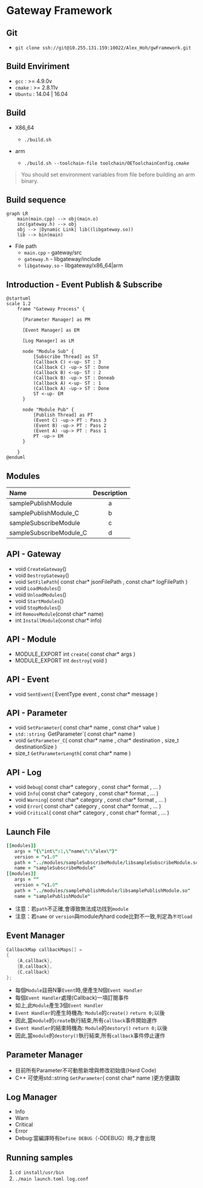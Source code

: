 <!-- slide -->

# Gateway Framework

<!-- slide -->

## Git

- `git clone ssh://git@10.255.131.159:10022/Alex_Hoh/gwFramework.git`

<!-- slide -->

## Build Enviriment

- `gcc` : >= 4.9.0v
- `cmake` : >= 2.8.11v
- `Ubuntu` : 14.04 | 16.04

<!-- slide -->

## Build

- X86_64
  - `./build.sh`

- arm
  - `./build.sh --toolchain-file toolchain/OEToolchainConfig.cmake`
> You should set environment variables from file before building an arm binary.

<!-- slide -->

## Build sequence

``` mermaid
graph LR
    main(main.cpp) --> obj(main.o)
    inc(gateway.h) --> obj
    obj --> |Dynamic Link| lib((libgateway.so))
    lib --> bin(main)
```

- File path
  - `main.cpp` - gateway/src
  - `gateway.h` - libgateway/include
  - `libgateway.so` - libgateway/x86_64|arm

<!-- slide -->

## Introduction - Event Publish & Subscribe

``` puml
@startuml
scale 1.2
    frame "Gateway Process" {

      [Parameter Manager] as PM

      [Event Manager] as EM

      [Log Manager] as LM

      node "Module Sub" {
          [Subscribe Thread] as ST
          (Callback C) <-up- ST : 3
          (Callback C) -up-> ST : Done
          (Callback B) <-up- ST : 2
          (Callback B) -up-> ST : Doneab
          (Callback A) <-up- ST : 1
          (Callback A) -up-> ST : Done
          ST <-up- EM
      }

      node "Module Pub" {
          [Publish Thread] as PT
          (Event C) -up-> PT : Pass 3
          (Event B) -up-> PT : Pass 2
          (Event A) -up-> PT : Pass 1
          PT -up-> EM
      }

    }
@enduml
```

<!-- slide -->

## Modules

| Name | Description |
| :--- | :----: |
| samplePublishModule | a |
| samplePublishModule_C    | b      |
| sampleSubscribeModule | c |
| sampleSubscribeModule_C    | d      |

<!-- slide -->

## API - Gateway

- void `CreateGateway`()
- void `DestroyGateway`()
- void `SetFilePath`( const char* jsonFilePath , const char* logFilePath )
- void `LoadModules`()
- void `UnloadModules`()
- void `StartModules`()
- void `StopModules`()
- int `RemoveModule`(const char* name)
- int `InstallModule`(const char* info)

<!-- slide vertical=true -->

## API - Module

- MODULE_EXPORT int `create`( const char* args )
- MODULE_EXPORT int `destroy`( void )

<!-- slide vertical=true -->

## API - Event

- void `SentEvent`( EventType event , const char* message )

<!-- slide vertical=true -->

## API - Parameter

- void `SetParameter`( const char* name , const char* value )
- `std::string `GetParameter`( const char* name )
- void `GetParameter_C`( const char* name , char* destination , size_t destinationSize )
- size_t `GetParameterLength`( const char* name )

<!-- slide vertical=true -->

## API - Log

- void `Debug`( const char* category , const char* format , ... )
- void `Info`( const char* category , const char* format , ... )
- void `Warning`( const char* category , const char* format , ... )
- void `Error`( const char* category , const char* format , ... )
- void `Critical`( const char* category , const char* format , ... )

<!-- slide -->

## Launch File

``` j
[[modules]]
   args = "{\"int\":1,\"name\":\"alex\"}"
   version = "v1.0"
   path = "../modules/sampleSubscribeModule/libsampleSubscribeModule.so"
   name = "sampleSubscribeModule"
[[modules]]
   args = ""
   version = "v1.0"
   path = "../modules/samplePublishModule/libsamplePublishModule.so"
   name = "samplePublishModule"
```

- 注意：若`path`不正確,會導致無法成功找到`module`
- 注意：若`name` or `version`與module內hard code比對不一致,判定為`不可load`

<!-- slide -->

## Event Manager

``` C
CallbackMap callbackMaps[] =
{
    {A,callback},
    {B,callback},
    {C,callback}
};
```

- 每個`Module`註冊N筆`Event`時,便產生N個`Event Handler`
- 每個`Event Handler`處理(Callback)一項訂閱事件
- 如上,此`Module`產生3個`Event Handler`
- `Event Handler`的產生時機為: `Module`的`create()` `return 0;`以後
- 因此,當`module`的`create`執行結束,所有`callback`事件開始運作
- `Event Handler`的結束時機為: `Module`的`destory()` `return 0;`以後
- 因此,當`module`的`destory()`執行結束,所有`callback`事件停止運作

<!-- slide -->

## Parameter Manager

- 目前所有Parameter不可動態新增與修改初始值(Hard Code)
- C++ 可使用std::string `GetParameter`( const char* name )更方便讀取

<!-- slide -->

## Log Manager

- Info
- Warn
- Critical
- Error
- Debug:當編譯時有`Define DEBUG`（-DDEBUG）時,才會出現

<!-- slide -->

## Running samples

1. `cd install/usr/bin`
2. `./main launch.toml log.conf`
